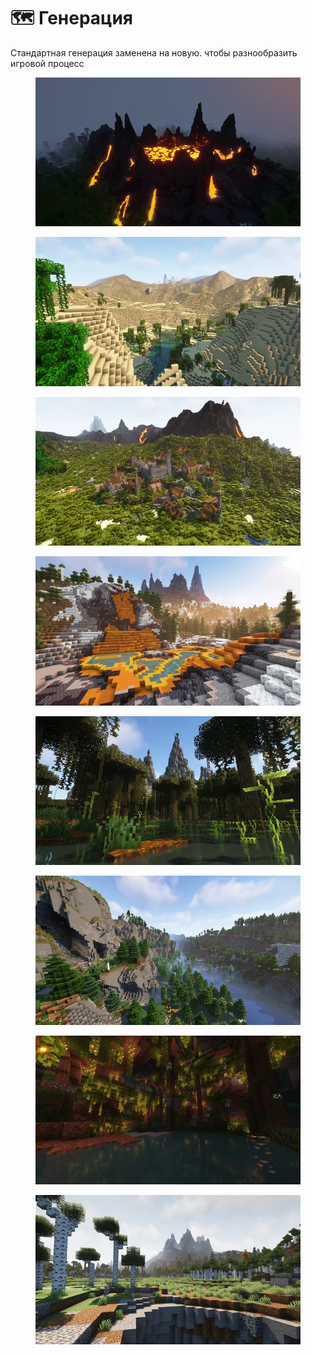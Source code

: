 # 🗺️ Генерация

Стандартная генерация заменена на новую. чтобы разнообразить игровой процесс



<figure><img src="../.gitbook/assets/15454040_l (1).webp" alt=""><figcaption></figcaption></figure>

<figure><img src="../.gitbook/assets/15454042_l.webp" alt=""><figcaption></figcaption></figure>

<figure><img src="../.gitbook/assets/15454049_l.webp" alt=""><figcaption></figcaption></figure>

<figure><img src="../.gitbook/assets/15146477_l.webp" alt=""><figcaption></figcaption></figure>

<figure><img src="../.gitbook/assets/15146487_l.webp" alt=""><figcaption></figcaption></figure>

<figure><img src="../.gitbook/assets/15146496_l.webp" alt=""><figcaption></figcaption></figure>

<figure><img src="../.gitbook/assets/15146483_l.webp" alt=""><figcaption></figcaption></figure>

<figure><img src="../.gitbook/assets/15146478_l.webp" alt=""><figcaption></figcaption></figure>
